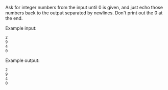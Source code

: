 Ask for integer numbers from the input until 0 is given, and just echo those numbers back to the output separated by newlines. Don't print out the 0 at the end.

Example input:
```
2
9
4
0
```

Example output:
```
2
9
4
0
```
